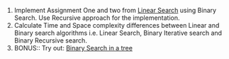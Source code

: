 1. Implement Assignment One and two from [Linear Search](https://github.com/golclinics/golclinics-dsa/blob/main/assignments/06-linear-search.md) using Binary Search. Use Recursive approach for the implementation.
2. Calculate Time and Space complexity differences between Linear and Binary search algorithms i.e. Linear Search, Binary Iterative search and Binary Recursive search.
3. BONUS:: Try out: [Binary Search in a tree](https://leetcode.com/problems/search-in-a-binary-search-tree/)
